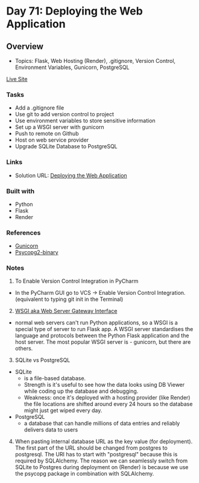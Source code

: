 # Day 71: Deploying the Web Application

## Overview

- Topics: Flask, Web Hosting (Render), .gitignore, Version Control, Environment Variables, Gunicorn, PostgreSQL

[Live Site](https://my-adventure-blog.onrender.com/)

### Tasks

- Add a .gitignore file 
- Use git to add version control to project
- Use environment variables to store sensitive information
- Set up a WSGI server with gunicorn
- Push to remote on Github
- Host on web service provider
- Upgrade SQLite Database to PostgreSQL


### Links

- Solution URL: [Deploying the Web Application](https://github.com/Mikerniker/100_Days_of_Python/tree/main/Day71)

### Built with

- Python
- Flask
- Render

### References
- [Gunicorn](https://gunicorn.org/)
- [Psycopg2-binary](https://pypi.org/project/psycopg2-binary/)


### Notes
1. To Enable Version Control Integration in PyCharm
- In the PyCharm GUI go to VCS -> Enable Version Control Integration. (equivalent to typing git init in the Terminal)
2. [WSGI aka Web Server Gateway Interface](https://www.python.org/dev/peps/pep-3333/) 
- normal web servers can't run Python applications, so a WSGI is a special type of server to run Flask app. A WSGI server standardises the language and protocols between the Python Flask application and the host server. The most popular WSGI server is - gunicorn, but there are others.
3.  SQLite vs PostgreSQL
- SQLite
  - is a file-based database.
  - Strength is it's useful to see how the data looks using DB Viewer while coding up the database and debugging. 
  - Weakness: once it's deployed with a hosting provider (like Render) the file locations are shifted around every 24 hours so the database might just get wiped every day.
- PostgreSQL
  - a database that can handle millions of data entries and reliably delivers data to users

4. When pasting internal database URL as the key value (for deployment). The first part of the URL should be changed from postgres to postgresql. The URI has to start with "postgresql" because this is required by SQLAlchemy. The reason we can seamlessly switch from SQLite to Postgres during deployment on (Render) is because we use the psycopg package in combination with SQLAlchemy.